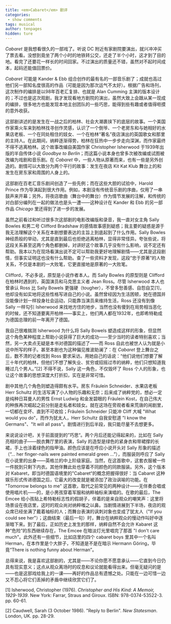 ```yaml
---
title: <em>Cabaret</em> 剧评
categories:
 - show comments
tags: musical
author: tenpages
hidden: ture
---
```


*Cabaret* 是我想看很久的一部戏了。听说 DC 附近有家剧院要演出，就兴冲冲买了票去看。没想到竟坐了两个小时的地铁转公交，还走了半个小时，这才到了目的地。看完了还要花一样长的时间回家。不过演出的质量还不错，虽然对不起时间成本，起码还能值回票价。

<!--more-->

*Cabaret* 可能是 Kander & Ebb 组合创作的最有名的一部音乐剧了；成就也高过他们另一部知名度很高的作品（可能是因为那次运气不太好）。根据广告和场刊，这次制作的编排是以98年百老汇复排、也就是 Alan Cumming 主演的版本设计的；不过也是这次观剧，我才发现看地方剧院的演出，虽然大致上会跟从某一现成的编排，很多地方也能发现本地主创团队的一些巧思，能得到些有趣或者值得咂摸的意外收获。

这部剧讲述的是发生在一战之后的柏林、社会大潮裹挟下的底层的故事。一个美国作家乘火车来到柏林找寻创作灵感，认识了一个倒爷、一个老房东和与她相好的水果店老板、一个在同处租住的妓女、一个在柏林“著名”夜店演出的英国歌女和那里的主持人。在此期间，纳粹逐渐得势，柏林在狂热中一步步走向深渊，而作家最终不得不逃离柏林。这个故事改编自美国作家 Christopher Isherwood 于1939年出版的半自传体小说 *Goodbye to Berlin*；而这篇小说本身也曾多次被改编或试图被改编为戏剧和音乐剧。在 *Cabaret* 中，一些人物从原著而来，也有一些是另外创造的。剧情可以大致分为两个平行的故事：发生在夜店 Kit Kat Klub 舞台上的和发生在房东家和周围的人身上的。

这部剧在百老汇音乐剧间创造了一些先例；而在这些大胆的试验中，Harold Prince 作为导演起到很大作用。例如，本剧没有传统音乐剧的序曲，仅用了一串鼓声来开幕；另外，将夜店歌曲（舞台中的舞台）作为情节发展的注解，和传统的对白部分编列在一起的做法也是头一遭——这种设计在 Kander 和 Ebb 的另一部作品 *Chicago* 里还得到了进一步的发展。

虽然之前看过和听过很多次这部剧的电影改编版和录音，我一直对女主角 Sally Bowles 和男二号 Clifford Bradshaw 的感情故事感到疑惑；我主要的疑惑是源于我无法理解这个关系在本剧想要表达的主旨上到底起到了什么作用。Sally Bowles 神经质般的举动，尤其是直到最后也拒绝逃离柏林，显得非常怪异。夸张些说，将这段关系甚至这两个角色都删掉，对讲好这个故事几乎没有什么影响，说不定还有帮助。我本以为在现场看演出说不定可以帮助我更好地理解剧情——尤其是这段剧情，但事实证明这也没有什么帮助。查了一些资料才发现，这段“忠于原著”的人物关系，不仅是本剧的一大败笔，它更直接地是原著的一大败笔。

Clifford，不必多说，原型是小说作者本人。而 Sally Bowles 的原型则是 Clifford 在柏林时遇到的，英国演员和马克思主义者 Jean Ross。尽管 Isherwood 本人也曾承认 Ross 比 Sally Bowels 更强硬（tougher），不曾多愁善感、自怨自艾[1]，他却没有如实地将这些性格写进自己的小说。虽然曾经因为生活困顿，她在德国并没能像计划一样投身社会运动，只能靠当演员来维持生活，Ross 还没有到像 Sally 一样勾引 Isherwood 来找地方住的地步，当然也没有傻到在局势相当恶化的时候，还不知道要离开柏林——事实上，他们两人都在1932年，也即希特勒成为德国总理的前一年离开了德国。

我自己很难揣测 Isherwood 为什么将 Sally Bowels 塑造成这样的形象，但显然这个角色某种程度上帮助小说获得了巨大的成功——至少当时的读者特别喜欢；当然，另一大卖点无疑是本书对德国的描述了——而 Ross 自此也被世人认为就是小说中所写的样子。甚至本剧也为这种偏见推波助澜了：在 *Cabaret* 登上舞台之后，数不清的记者找到 Ross 要求采访。用她自己的话说：“他们说他们想要了解三十年代的柏林，但他们不想了解失业、贫穷或招摇过市的纳粹，他们只想知道我睡过几个男人。”[2] 不得不说，Sally 这一角色，不仅毁坏了 Ross 个人的形象，也让这个故事的思想深度大打折扣，实在是非常可惜。

剧中其他几个角色则塑造得颇有水平。房东 Fräulein Schneider、水果店老板 Herr Schultz 的生活写满了小人物的乐趣和无奈；后来成了纳粹党的，想必一定是纯种日耳曼人的男性 Ernst Ludwig 和金发碧眼的 Fräulein Kost，在自己伟大的种族再次崛起之前分别是走私者和妓女。就在这场在旁观者看来荒唐的闹剧里，一切都在变坏、直到不可收拾；Fräulein Schneider 只能冲 Cliff 大喊 "What would you do"，而作为犹太人，Herr Schultz 自我安慰道 "I know the Germans"、"It will all pass"。剧情进行到后半段，我只能尽量不去想更多。

来说说设计吧，关于前面提到的”巧思“。两个月后还能记得起来的，比如在 Sally 亮相的曲子——脱衣舞厅里的表演，Sally 的造型是绿色的紧身衣和带裙撑的长裙，手上也涂着绿色的指甲油。颜色应该是在呼应小说开头对 Sally 形象的描述（“... her finger-nails were painted emerald green ...”），而服装则呼应了 Sally 在小说里的出身——英格兰的中上阶级家庭。当然，在这首歌中，这套衣服被一件一件脱到只剩下内衣。其他伴舞此处也穿着不同颜色的同款服装。另外，这个版本对 Kabaret，即当时德国语境里的”Cabaret“的概念把握得很好：当 Cabaret 这种娱乐形式传进德国之后，它最大的改变就是被添加了政治讽喻的功能。在 "Tomorrow belongs to me" 这首歌，取代之前常见的两种设计——无伴奏合唱或使用唱片机——的，是小男孩穿着军服和纳粹袖标来演唱的。在歌的最后，The Emcee 给小孩贴上希特勒标志性的假胡子，伴着的是来自观众的嘲笑声：这里将场景设在夜店里，这时的观众尚对纳粹嗤之以鼻。当剧情进展到下半场，夜店的观众席已经坐满了戴着袖标的人；而舞台表演的讽刺对象也变成了犹太人（"If you could see her"）；这曲结束（最后一句）时，舞台在纳粹观众的慢动作叫好中逐渐暗下来。到了最后，正如历史上发生的那样，纳粹自然不会允许 Kabaret 这种“危险”的东西继续存在，The Emcee 在暗淡灯光里唱完了那首 "I don't care much"。此外还有一些细节，比如店里的四个 cabaret boys 里其中一个名叫 Herman，在本作里是个大胖子，不知道是不是在暗示 Hermann Göring，毕竟“There is nothing funny about Herman”。

总得来说，我是喜欢这部剧的，尤其是——不论你愿不愿意承认——它直到今日仍具有现实意义；这点从观众离场时的叹息和议论就能看得出来。但毫无疑问的是——也是这部戏给我上的一课——再好的作品总有遗憾之处。只能在一边可惜一边又不忍心将它们丢掉的矛盾中继续欣赏它们了。

[1] Isherwood, Christopher (1976). *Christopher and His Kind: A Memoir, 1929-1939*. New York: Farrar, Straus and Giroux. ISBN: 978-0374-53522-3. pp. 60-61.

[2] Caudwell, Sarah (3 October 1986). "Reply to Berlin". *New Statesman*. London, UK. pp. 28-29.